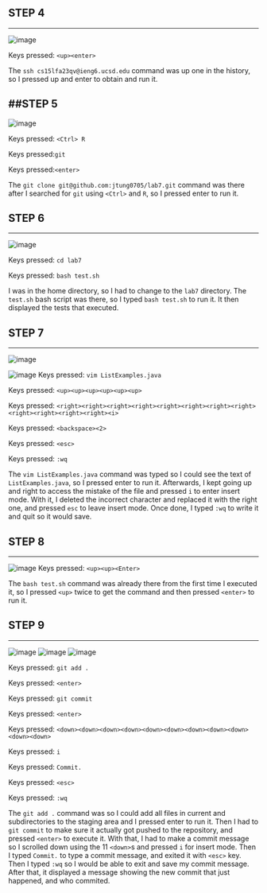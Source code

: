 ## **STEP 4**
---
![image](LabReport4Step4.png)

Keys pressed: ``<up><enter>``

The ``ssh cs15lfa23qv@ieng6.ucsd.edu`` command was up one in the history, so I pressed up and enter to obtain and run it.

##**STEP 5**
---
![image](LabReport4Step5.png)

Keys pressed: ``<Ctrl> R``

Keys pressed:``git``

Keys pressed:``<enter>``

The ``git clone git@github.com:jtung0705/lab7.git`` command was there after I searched for ``git`` using ``<Ctrl>`` and ``R``, so I pressed enter to run it.

## **STEP 6**
---
![image](LabReport4Step6.png)

Keys pressed: ``cd lab7``

Keys pressed: ``bash test.sh``

I was in the home directory, so I had to change to the ``lab7`` directory.
The ``test.sh`` bash script was there, so I typed ``bash test.sh`` to run it.
It then displayed the tests that executed.

## **STEP 7**
---
![image](LabReport4Step7_1.png)

![image](LabReport4Step7_2.png)
Keys pressed: ``vim ListExamples.java``

Keys pressed: ``<up><up><up><up><up><up>``

Keys pressed: ``<right><right><right><right><right><right><right><right><right><right><right><right><i>``

Keys pressed: ``<backspace><2>``

Keys pressed: ``<esc>``

Keys pressed: ``:wq``

The ``vim ListExamples.java`` command was typed so I could see the text of ``ListExamples.java``, so I pressed enter to run it.
Afterwards, I kept going up and right to access the mistake of the file and pressed ``i`` to enter insert mode.
With it, I deleted the incorrect character and replaced it with the right one, and pressed ``esc`` to leave insert mode.
Once done, I typed ``:wq`` to write it and quit so it would save.

## **STEP 8**
---
![image](LabReport4Step8.png)
Keys pressed: ``<up><up><Enter>``

The ``bash test.sh`` command was already there from the first time I executed it, so I pressed ``<up>`` twice to get the command and then pressed ``<enter>`` to run it.

## **STEP 9**
---
![image](LabReport4Step9_1.png)
![image](LabReport4Step9_2.png)
![image](LabReport4Step9_3.png)

Keys pressed: ``git add .``

Keys pressed: ``<enter>``

Keys pressed: ``git commit``

Keys pressed: ``<enter>``

Keys pressed: ``<down><down><down><down><down><down><down><down><down><down><down>``

Keys pressed: ``i``

Keys pressed: ``Commit.``

Keys pressed: ``<esc>``

Keys pressed: ``:wq``

The ``git add .`` command was so I could add all files in current and subdirectories to the staging area and I pressed enter to run it. Then I had to ``git commit`` to make sure it actually got pushed to the repository, and pressed ``<enter>`` to execute it. With that, I had to make a commit message so I scrolled down using the 11 ``<down>``s and pressed ``i`` for insert mode. Then I typed ``Commit.`` to type a commit message, and exited it with ``<esc>`` key. Then I typed ``:wq`` so I would be able to exit and save my commit message. After that, it displayed a message showing the new commit that just happened, and who commited.

